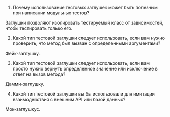 1) Почему использование тестовых заглушек может быть полезным при написании модульных тестов?

Заглушки позволяют изолировать тестируемый класс от зависимостей, чтобы тестировать только его.

2) Какой тип тестовой заглушки следует использовать, если вам нужно проверить, что метод был вызван с определенными аргументами?

Фейк-заглушку.

3) Какой тип тестовой заглушки следует использовать, если вам просто нужно вернуть определенное значение или исключение в ответ на вызов метода?

Дамми-заглушку.

4) Какой тип тестовой заглушки вы бы использовали для имитации взаимодействия с внешним API или базой данных?

Мок-заглушкус.